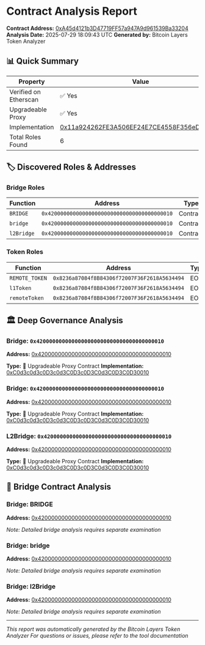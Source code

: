 # Contract Analysis Report

**Contract Address:** [0xA45d4121b3D47719FF57a947A9d961539Ba33204](https://etherscan.io/address/0xA45d4121b3D47719FF57a947A9d961539Ba33204)
**Analysis Date:** 2025-07-29 18:09:43 UTC
**Generated by:** Bitcoin Layers Token Analyzer

## 📊 Quick Summary

| Property | Value |
|----------|-------|
| Verified on Etherscan | ✅ Yes |
| Upgradeable Proxy | ✅ Yes |
| Implementation | [0x11a924262FE3A506EF24E7CE4558F356eD4F2Ff0](https://etherscan.io/address/0x11a924262FE3A506EF24E7CE4558F356eD4F2Ff0) |
| Total Roles Found | 6 |

## 🏷️ Discovered Roles & Addresses

### Bridge Roles

| Function | Address | Type | Etherscan |
|----------|---------|------|-----------|
| `BRIDGE` | `0x4200000000000000000000000000000000000010` | Contract | [View](https://etherscan.io/address/0x4200000000000000000000000000000000000010) |
| `bridge` | `0x4200000000000000000000000000000000000010` | Contract | [View](https://etherscan.io/address/0x4200000000000000000000000000000000000010) |
| `l2Bridge` | `0x4200000000000000000000000000000000000010` | Contract | [View](https://etherscan.io/address/0x4200000000000000000000000000000000000010) |

### Token Roles

| Function | Address | Type | Etherscan |
|----------|---------|------|-----------|
| `REMOTE_TOKEN` | `0x8236a87084f8B84306f72007F36F2618A5634494` | EOA | [View](https://etherscan.io/address/0x8236a87084f8B84306f72007F36F2618A5634494) |
| `l1Token` | `0x8236a87084f8B84306f72007F36F2618A5634494` | EOA | [View](https://etherscan.io/address/0x8236a87084f8B84306f72007F36F2618A5634494) |
| `remoteToken` | `0x8236a87084f8B84306f72007F36F2618A5634494` | EOA | [View](https://etherscan.io/address/0x8236a87084f8B84306f72007F36F2618A5634494) |

## 🏛️ Deep Governance Analysis

### Bridge: `0x4200000000000000000000000000000000000010`

**Address:** [0x4200000000000000000000000000000000000010](https://etherscan.io/address/0x4200000000000000000000000000000000000010)

**Type:** 🔗 Upgradeable Proxy Contract
**Implementation:** [0xC0d3c0d3c0D3c0d3C0D3c0D3C0d3C0D3C0D30010](https://etherscan.io/address/0xC0d3c0d3c0D3c0d3C0D3c0D3C0d3C0D3C0D30010)

### Bridge: `0x4200000000000000000000000000000000000010`

**Address:** [0x4200000000000000000000000000000000000010](https://etherscan.io/address/0x4200000000000000000000000000000000000010)

**Type:** 🔗 Upgradeable Proxy Contract
**Implementation:** [0xC0d3c0d3c0D3c0d3C0D3c0D3C0d3C0D3C0D30010](https://etherscan.io/address/0xC0d3c0d3c0D3c0d3C0D3c0D3C0d3C0D3C0D30010)

### L2Bridge: `0x4200000000000000000000000000000000000010`

**Address:** [0x4200000000000000000000000000000000000010](https://etherscan.io/address/0x4200000000000000000000000000000000000010)

**Type:** 🔗 Upgradeable Proxy Contract
**Implementation:** [0xC0d3c0d3c0D3c0d3C0D3c0D3C0d3C0D3C0D30010](https://etherscan.io/address/0xC0d3c0d3c0D3c0d3C0D3c0D3C0d3C0D3C0D30010)

## 🌉 Bridge Contract Analysis

### Bridge: BRIDGE

**Address:** [0x4200000000000000000000000000000000000010](https://etherscan.io/address/0x4200000000000000000000000000000000000010)

*Note: Detailed bridge analysis requires separate examination*

### Bridge: bridge

**Address:** [0x4200000000000000000000000000000000000010](https://etherscan.io/address/0x4200000000000000000000000000000000000010)

*Note: Detailed bridge analysis requires separate examination*

### Bridge: l2Bridge

**Address:** [0x4200000000000000000000000000000000000010](https://etherscan.io/address/0x4200000000000000000000000000000000000010)

*Note: Detailed bridge analysis requires separate examination*

---

*This report was automatically generated by the Bitcoin Layers Token Analyzer*
*For questions or issues, please refer to the tool documentation*